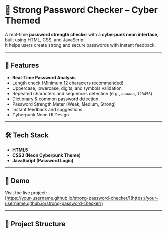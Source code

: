 # 🔐 Strong Password Checker – Cyber Themed  

A real-time **password strength checker** with a **cyberpunk neon interface**, built using HTML, CSS, and JavaScript.  
It helps users create strong and secure passwords with instant feedback.  

---

## 🚀 Features
- **Real-Time Password Analysis**
- Length check (Minimum 12 characters recommended)
- Uppercase, lowercase, digits, and symbols validation
- Repeated characters and sequences detection (e.g., `aaaaaa`, `123456`)
- Dictionary & common password detection
- Password Strength Meter (Weak, Medium, Strong)
- Instant feedback and suggestions
- Cyberpunk Neon UI Design

---

## 🛠 Tech Stack
- **HTML5**  
- **CSS3 (Neon Cyberpunk Theme)**  
- **JavaScript (Password Logic)**  

---

## 📸 Demo
Visit the live project:  
[https://your-username.github.io/strong-password-checker/](https://your-username.github.io/strong-password-checker/)

---

## 📂 Project Structure

